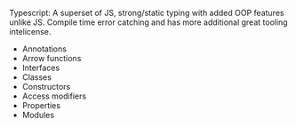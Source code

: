 Typescript: A superset of JS, strong/static typing with added OOP features unlike JS.
Compile time error catching and has more additional great tooling intelicense.



- Annotations
- Arrow functions
- Interfaces
- Classes
- Constructors
- Access modifiers
- Properties
- Modules
